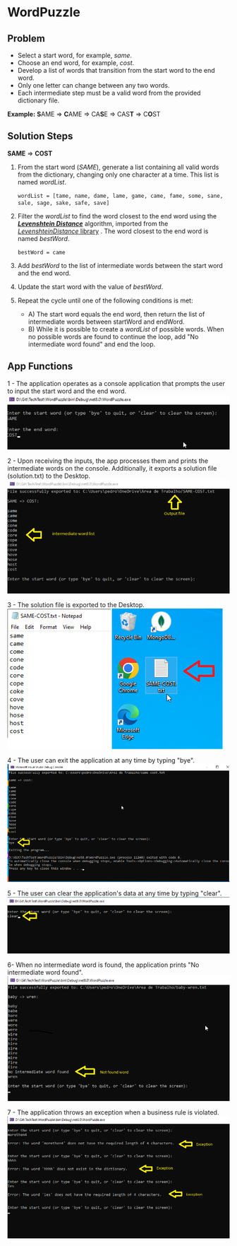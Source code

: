 # WordPuzzle

## Problem

- Select a start word, for example, *same*.
- Choose an end word, for example, *cost*.
- Develop a list of words that transition from the start word to the end word.
- Only one letter can change between any two words.
- Each intermediate step must be a valid word from the provided dictionary file.

**Example:**
**S**AME => **C**AME => CA**S**E => CAS**T** => C**O**ST

## Solution Steps

**SAME** => **COST**

1. From the start word (*SAME*), generate a list containing all valid words from the dictionary, changing only one character at a time. This list is named *wordList*.

    ```
    wordList = [tame, name, dame, lame, game, came, fame, some, sane, sale, sage, sake, safe, save]
    ```

2. Filter the *wordList* to find the word closest to the end word using the [***Levenshtein Distance***](https://en.wikipedia.org/wiki/Levenshtein_distance) algorithm, imported from the [*LevenshteinDistance* library](https://www.nuget.org/packages/LevenshteinDistance/1.0.0) . The word closest to the end word is named *bestWord*.

    ```
    bestWord = came
    ```

3. Add *bestWord* to the list of intermediate words between the start word and the end word.
4. Update the start word with the value of *bestWord*.
5. Repeat the cycle until one of the following conditions is met:
   - A) The start word equals the end word, then return the list of intermediate words between startWord and endWord.
   - B) While it is possible to create a *wordList* of possible words. When no possible words are found to continue the loop, add "No intermediate word found" and end the loop.
  

## App Functions

1 - The application operates as a console application that prompts the user to input the start word and the end word.
![read inputs](https://github.com/PedroBelfort/TechTest/blob/main/WordPuzzle/Assets/step-1.png)  <br>

2 - Upon receiving the inputs, the app processes them and prints the intermediate words on the console. Additionally, it exports a solution file (solution.txt) to the Desktop. <br>
![process](https://github.com/PedroBelfort/TechTest/blob/main/WordPuzzle/Assets/step-2.png)  <br>

3 - The solution file is exported to the Desktop. <br>
![file exported](https://github.com/PedroBelfort/TechTest/blob/main/WordPuzzle/Assets/step3.png)  <br>

4 - The user can exit the application at any time by typing "bye".
![bye](https://github.com/PedroBelfort/TechTest/blob/main/WordPuzzle/Assets/step4.png)  <br>

5 - The user can clear the application's data at any time by typing "clear".
![bye](https://github.com/PedroBelfort/TechTest/blob/main/WordPuzzle/Assets/step5.png)  <br>

6- When no intermediate word is found, the application prints "No intermediate word found".
![not found](https://github.com/PedroBelfort/TechTest/blob/main/WordPuzzle/Assets/step-6.png)  <br>

7 - The application throws an exception when a business rule is violated.
![exception](https://github.com/PedroBelfort/TechTest/blob/main/WordPuzzle/Assets/step-7.png)
